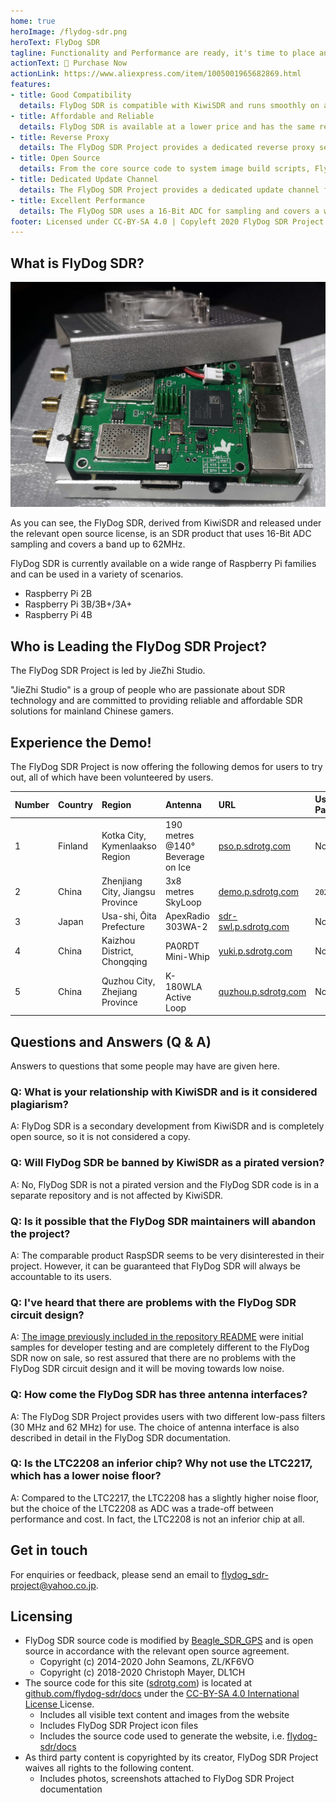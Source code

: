 ```yaml
---
home: true
heroImage: /flydog-sdr.png
heroText: FlyDog SDR
tagline: Functionality and Performance are ready, it's time to place an order.
actionText: 🛒 Purchase Now
actionLink: https://www.aliexpress.com/item/1005001965682869.html
features:
- title: Good Compatibility
  details: FlyDog SDR is compatible with KiwiSDR and runs smoothly on a wide range of Raspberry Pi ARM based computer.
- title: Affordable and Reliable
  details: FlyDog SDR is available at a lower price and has the same reliability as KiwiSDR.
- title: Reverse Proxy
  details: The FlyDog SDR Project provides a dedicated reverse proxy server for external access to FlyDog SDR through the intranet and is configured with Content Delivery Network global acceleration.
- title: Open Source
  details: From the core source code to system image build scripts, FlyDog SDR is open source, leaving no malware and backdoors.
- title: Dedicated Update Channel
  details: The FlyDog SDR Project provides a dedicated update channel for FlyDog SDR, which is tested multiple times before release to ensure availability.
- title: Excellent Performance
  details: The FlyDog SDR uses a 16-Bit ADC for sampling and covers a wide bandwidth of up to 62 MHz, giving performance comparable to KiwiSDR.
footer: Licensed under CC-BY-SA 4.0 | Copyleft 2020 FlyDog SDR Project
---
```


## What is FlyDog SDR?

![FlyDog SDR sample](/sample.jpg "FlyDog SDR sample")

As you can see, the FlyDog SDR, derived from KiwiSDR and released under the relevant open source license, is an SDR product that uses 16-Bit ADC sampling and covers a band up to 62MHz.

FlyDog SDR is currently available on a wide range of Raspberry Pi families and can be used in a variety of scenarios.

 - Raspberry Pi 2B
 - Raspberry Pi 3B/3B+/3A+
 - Raspberry Pi 4B

## Who is Leading the FlyDog SDR Project?

The FlyDog SDR Project is led by JieZhi Studio.

"JieZhi Studio" is a group of people who are passionate about SDR technology and are committed to providing reliable and affordable SDR solutions for mainland Chinese gamers.

## Experience the Demo!

The FlyDog SDR Project is now offering the following demos for users to try out, all of which have been volunteered by users.

| Number | Country | Region | Antenna | URL | User Password |
| :--- | :--- | :--- | :--- | :--- | :--- |
| 1 | Finland | Kotka City, Kymenlaakso Region | 190 metres @140° Beverage on Ice | [pso.p.sdrotg.com](http://pso.p.sdrotg.com/) | None |
| 2 | China | Zhenjiang City, Jiangsu Province | 3x8 metres SkyLoop | [demo.p.sdrotg.com](http://demo.p.sdrotg.com/) | `2020` |
| 3 | Japan | Usa-shi, Ōita Prefecture | ApexRadio 303WA-2 | [sdr-swl.p.sdrotg.com](http://sdr-swl.p.sdrotg.com/) | None |
| 4 | China | Kaizhou District, Chongqing | PA0RDT Mini-Whip | [yuki.p.sdrotg.com](http://yuki.p.sdrotg.com/) | None |
| 5 | China | Quzhou City, Zhejiang Province | K-180WLA Active Loop | [quzhou.p.sdrotg.com](http://quzhou.p.sdrotg.com/) | None |

## Questions and Answers (Q & A)

Answers to questions that some people may have are given here.

### Q: What is your relationship with KiwiSDR and is it considered plagiarism?

A: FlyDog SDR is a secondary development from KiwiSDR and is completely open source, so it is not considered a copy.

### Q: Will FlyDog SDR be banned by KiwiSDR as a pirated version?

A: No, FlyDog SDR is not a pirated version and the FlyDog SDR code is in a separate repository and is not affected by KiwiSDR.

### Q: Is it possible that the FlyDog SDR maintainers will abandon the project?

A: The comparable product RaspSDR seems to be very disinterested in their project. However, it can be guaranteed that FlyDog SDR will always be accountable to its users.

### Q: I've heard that there are problems with the FlyDog SDR circuit design?

A: [The image previously included in the repository README](https://i.loli.net/2020/08/28/8hHytJLSk5UlYRx.jpg) were initial samples for developer testing and are completely different to the FlyDog SDR now on sale, so rest assured that there are no problems with the FlyDog SDR circuit design and it will be moving towards low noise.

### Q: How come the FlyDog SDR has three antenna interfaces?

A: The FlyDog SDR Project provides users with two different low-pass filters (30 MHz and 62 MHz) for use. The choice of antenna interface is also described in detail in the FlyDog SDR documentation.

### Q: Is the LTC2208 an inferior chip? Why not use the LTC2217, which has a lower noise floor?

A: Compared to the LTC2217, the LTC2208 has a slightly higher noise floor, but the choice of the LTC2208 as ADC was a trade-off between performance and cost. In fact, the LTC2208 is not an inferior chip at all.

## Get in touch

For enquiries or feedback, please send an email to [flydog_sdr-project@yahoo.co.jp](mailto:flydog_sdr-project@yahoo.co.jp).

## Licensing

 - FlyDog SDR source code is modified by [Beagle_SDR_GPS](https://github.com/jks-prv/Beagle_SDR_GPS) and is open source in accordance with the relevant open source agreement.
    * Copyright (c) 2014-2020 John Seamons, ZL/KF6VO
    * Copyright (c) 2018-2020 Christoph Mayer, DL1CH
 - The source code for this site ([sdrotg.com](https://sdrotg.com)) is located at [github.com/flydog-sdr/docs](https://github.com/flydog-sdr/docs) under the [CC-BY-SA 4.0 International License ](https://creativecommons.org/licenses/by/4.0/deed.zh) License.
    * Includes all visible text content and images from the website
    * Includes FlyDog SDR Project icon files
    * Includes the source code used to generate the website, i.e. [flydog-sdr/docs](https://github.com/flydog-sdr/docs)
 - As third party content is copyrighted by its creator, FlyDog SDR Project waives all rights to the following content.
    * Includes photos, screenshots attached to FlyDog SDR Project documentation
